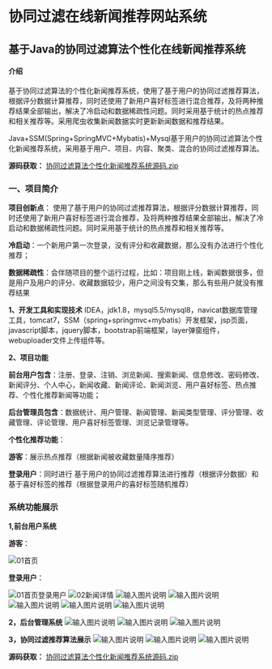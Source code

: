 # 协同过滤在线新闻推荐网站系统

## 基于Java的协同过滤算法个性化在线新闻推荐系统

#### 介绍
基于协同过滤算法的个性化新闻推荐系统，使用了基于用户的协同过滤推荐算法，根据评分数据计算推荐，同时还使用了新用户喜好标签进行混合推荐，及将两种推荐结果全部输出，解决了冷启动和数据稀疏性问题。同时采用基于统计的热点推荐和相关推荐等。采用爬虫收集新闻数据实时更新新闻数据和推荐结果。

Java+SSM(Spring+SpringMVC+Mybatis)+Mysql基于用户的协同过滤算法个性化新闻推荐系统，采用基于用户、项目、内容、聚类、混合的协同过滤推荐算法。

 **源码获取：** [协同过滤算法个性化新闻推荐系统源码.zip](https://github.com/user-attachments/files/18202253/default.zip)


### 一、项目简介

**项目创新点**：
使用了基于用户的协同过滤推荐算法，根据评分数据计算推荐，同时还使用了新用户喜好标签进行混合推荐，及将两种推荐结果全部输出，解决了冷启动和数据稀疏性问题。同时采用基于统计的热点推荐和相关推荐等。

**冷启动**：一个新用户第一次登录，没有评分和收藏数据，那么没有办法进行个性化推荐；

**数据稀疏性**：会伴随项目的整个运行过程，比如：项目刚上线，新闻数据很多，但是用户及用户的评分、收藏数据较少，用户之间没有交集，那么有些用户就没有推荐结果


**1、开发工具和实现技术**
IDEA，jdk1.8，mysql5.5/mysql8，navicat数据库管理工具，tomcat7，SSM（spring+springmvc+mybatis）开发框架，jsp页面，javascript脚本，jquery脚本，bootstrap前端框架，layer弹窗组件，webuploader文件上传组件等。

**2、项目功能**

**前台用户包含**：注册、登录、注销、浏览新闻、搜索新闻、信息修改、密码修改、新闻评分、个人中心，新闻收藏、新闻评论、新闻浏览、用户喜好标签、热点推荐、个性化推荐新闻等功能；

**后台管理员包含**：数据统计、用户管理、新闻管理、新闻类型管理、评分管理、收藏管理、评论管理、用户喜好标签管理、浏览记录管理等。

**个性化推荐功能**：

**游客**：展示热点推荐（根据新闻被收藏数量降序推荐）

**登录用户**：同时进行 基于用户的协同过滤推荐算法进行推荐（根据评分数据）和 基于喜好标签的推荐（根据登录用户的喜好标签随机推荐）

### 系统功能展示

**1,前台用户系统**

**游客**：

![01首页](https://github.com/user-attachments/assets/cb153419-b2e7-47a1-9a81-fc5e7db10c03)

**登录用户**：

![01首页登录用户](https://github.com/user-attachments/assets/aef4ab51-4750-43a5-a919-2625ed17c823)
![02新闻详情](https://github.com/user-attachments/assets/a62339f9-3fa8-4cd8-8ecc-aac0775b1d5d)
![输入图片说明](03%E4%B8%AA%E4%BA%BA%E4%B8%AD%E5%BF%83.png)
![输入图片说明](04.png)
![输入图片说明](05.1.png)
![输入图片说明](05.png)
![输入图片说明](06.png)

**2，后台管理系统**
![输入图片说明](07.png)
![输入图片说明](08.png)
![输入图片说明](09.png)

**3，协同过滤推荐算法展示**
![输入图片说明](%E4%BB%A3%E7%A0%81.jpg)
![输入图片说明](10%E6%8E%A8%E8%8D%90%E5%B1%95%E7%A4%BA.png)
![输入图片说明](11%E7%AE%97%E6%B3%95.png)

 **源码获取：** [协同过滤算法个性化新闻推荐系统源码.zip](https://github.com/user-attachments/files/18202254/default.zip)
